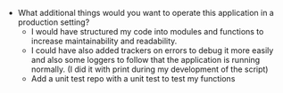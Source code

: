 - What additional things would you want to operate this application in a production setting?
    -  I would have structured my code into modules and functions to increase maintainability and readability.
    -  I could have also added trackers on errors to debug it more easily and also some loggers to follow that the application is running normally. (I did it with print during my development of the script)
    -  Add a unit test repo with a unit test to test my functions
